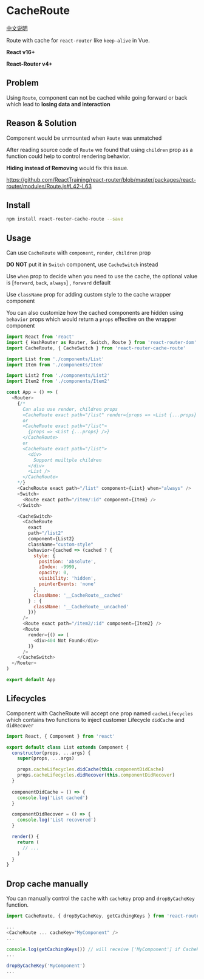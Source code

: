 # CacheRoute

[中文说明](https://github.com/CJY0208/react-router-cache-route/blob/master/README_CN.md)

Route with cache for `react-router` like `keep-alive` in Vue.

**React v16+**

**React-Router v4+**

## Problem

Using `Route`, component can not be cached while going forward or back which lead to **losing data and interaction**

## Reason & Solution

Component would be unmounted when `Route` was unmatched 

After reading source code of `Route` we found that using `children` prop as a function could help to control rendering behavior.

**Hiding instead of Removing** would fix this issue.

https://github.com/ReactTraining/react-router/blob/master/packages/react-router/modules/Route.js#L42-L63

## Install

```bash
npm install react-router-cache-route --save
```

## Usage

Can use `CacheRoute` with `component`, `render`, `children` prop

**DO NOT** put it in `Switch` component, use `CacheSwitch` instead

Use `when` prop to decide when you need to use the cache, the optional value is [`forward`, `back`, `always`] , `forward` default

Use `className` prop for adding custom style to the cache wrapper component

You can also customize how the cached components are hidden using `behavior` props which would return a `props` effective on the wrapper component

```javascript
import React from 'react'
import { HashRouter as Router, Switch, Route } from 'react-router-dom'
import CacheRoute, { CacheSwitch } from 'react-router-cache-route'

import List from './components/List'
import Item from './components/Item'

import List2 from './components/List2'
import Item2 from './components/Item2'

const App = () => (
  <Router>
    {/* 
      Can also use render, children props
      <CacheRoute exact path="/list" render={props => <List {...props} />} />
      or 
      <CacheRoute exact path="/list">
        {props => <List {...props} />}
      </CacheRoute>
      or
      <CacheRoute exact path="/list">
        <div>
          Support muiltple children
        </div>
        <List />
      </CacheRoute>
    */}
    <CacheRoute exact path="/list" component={List} when="always" /> 
    <Switch>
      <Route exact path="/item/:id" component={Item} />
    </Switch>

    <CacheSwitch>
      <CacheRoute 
        exact 
        path="/list2" 
        component={List2} 
        className="custom-style"
        behavior={cached => (cached ? {
          style: {
            position: 'absolute',
            zIndex: -9999,
            opacity: 0,
            visibility: 'hidden',
            pointerEvents: 'none'
          },
          className: '__CacheRoute__cached'
        } : {
          className: '__CacheRoute__uncached'
        })}
      />
      <Route exact path="/item2/:id" component={Item2} />
      <Route
        render={() => (
          <div>404 Not Found</div>
        )}
      />
    </CacheSwitch>
  </Router>
)

export default App
```

## Lifecycles

Component with CacheRoute will accept one prop named `cacheLifecycles` which contains two functions to inject customer Lifecycle `didCache` and `didRecover`

```javascript
import React, { Component } from 'react'

export default class List extends Component {
  constructor(props, ...args) {
    super(props, ...args)

    props.cacheLifecycles.didCache(this.componentDidCache)
    props.cacheLifecycles.didRecover(this.componentDidRecover)
  }
  
  componentDidCache = () => {
    console.log('List cached')
  }

  componentDidRecover = () => {
    console.log('List recovered')
  }

  render() {
    return (
      // ...
    )
  }
}

```

## Drop cache manually

You can manually control the cache with `cacheKey` prop and `dropByCacheKey` function.

```javascript
import CacheRoute, { dropByCacheKey, getCachingKeys } from 'react-router-cache-route'

...
<CacheRoute ... cacheKey="MyComponent" />
...

console.log(getCachingKeys()) // will receive ['MyComponent'] if CacheRoute is cached which `cacheKey` prop is 'MyComponent'
...

dropByCacheKey('MyComponent')
...
```



